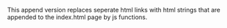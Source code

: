 This append version replaces seperate html links with html strings that are appended to the index.html page by js functions.